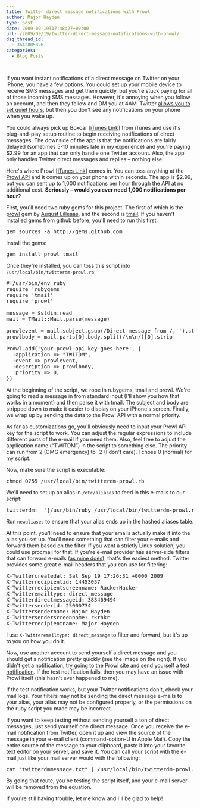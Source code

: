 ```yaml
---
title: Twitter direct message notifications with Prowl
author: Major Hayden
type: post
date: 2009-09-19T17:48:27+00:00
url: /2009/09/19/twitter-direct-message-notifications-with-prowl/
dsq_thread_id:
  - 3642805826
categories:
  - Blog Posts

---
```

If you want instant notifications of a direct message on Twitter on your iPhone, you have a few options. You could set up your mobile device to receive SMS messages and get them quickly, but you're stuck paying for all of those incoming SMS messages. However, it's annoying when you follow an account, and then they follow and DM you at 4AM. Twitter [allows you to set quiet hours][1], but then you don't see any notifications on your phone when you wake up.

You could always pick up Boxcar [[iTunes Link][2]] from iTunes and use it's plug-and-play setup routine to begin receiving notifications of direct messages. The downside of the app is that the notifications are fairly delayed (sometimes 5-10 minutes late in my experience) and you're paying $2.99 for an app that can only handle one Twitter account. Also, the app only handles Twitter direct messages and replies &#8211; nothing else.

Here's where Prowl [[iTunes Link][3]] comes in. You can toss anything at the [Prowl API][4] and it comes up on your phone within seconds. The app is $2.99, but you can sent up to 1,000 notifications per hour through the API at no additional cost. **Seriously &#8211; would you ever need 1,000 notifications per hour?**

First, you'll need two ruby gems for this project. The first of which is the [prowl][5] gem by [August Lilleaas][6], and the second is [tmail][7]. If you haven't installed gems from github before, you'll need to run this first:

<pre lang="html">gem sources -a http://gems.github.com</pre>

Install the gems:

<pre lang="html">gem install prowl tmail</pre>

Once they're installed, you can toss this script into `/usr/local/bin/twitterdm-prowl.rb`:

<pre lang="ruby">#!/usr/bin/env ruby
require 'rubygems'
require 'tmail'
require 'prowl'

message = $stdin.read
mail = TMail::Mail.parse(message)

prowlevent = mail.subject.gsub(/Direct message from /,'').strip
prowlbody = mail.parts[0].body.split(/\n\n/)[0].strip

Prowl.add('your-prowl-api-key-goes-here', {
  :application => "TWITDM",
  :event => prowlevent,
  :description => prowlbody,
  :priority => 0,
})</pre>

At the beginning of the script, we rope in rubygems, tmail and prowl. We're going to read a message in from standard input (I'll show you how that works in a moment) and then parse it with tmail. The subject and body are stripped down to make it easier to display on your iPhone's screen. Finally, we wrap up by sending the data to the Prowl API with a normal priority.

As far as customizations go, you'll obviously need to input your Prowl API key for the script to work. You can adjust the regular expressions to include different parts of the e-mail if you need them. Also, feel free to adjust the application name (&#8220;TWITDM&#8221;) in the script to something else. The priority can run from 2 (OMG emergency) to -2 (I don't care). I chose 0 (normal) for my script.

Now, make sure the script is executable:

<pre lang="html">chmod 0755 /usr/local/bin/twitterdm-prowl.rb</pre>

We'll need to set up an alias in `/etc/aliases` to feed in this e-mails to our script:

<pre lang="html">twitterdm:	 "|/usr/bin/ruby /usr/local/bin/twitterdm-prowl.rb"</pre>

Run `newaliases` to ensure that your alias ends up in the hashed aliases table.

At this point, you'll need to ensure that your emails actually make it into the alias you set up. You'll need something that can filter your e-mails and forward them based on the filter. If you want a strictly Linux solution, you could use procmail for that. If you're e-mail provider has server-side filters that can forward e-mails ([as mine does][8]), that's the easiest method. Twitter provides some great e-mail headers that you can use for filtering:

<pre lang="html">X-Twittercreatedat: Sat Sep 19 17:26:31 +0000 2009
X-Twitterrecipientid: 14453057
X-Twitterrecipientscreenname: RackerHacker
X-Twitteremailtype: direct_message
X-Twitterdirectmessageid: 383469494
X-Twittersenderid: 25000734
X-Twittersendername: Major Hayden
X-Twittersenderscreenname: rkrhkr
X-Twitterrecipientname: Major Hayden</pre>

I use `X-Twitteremailtype: direct_message` to filter and forward, but it's up to you on how you do it.

Now, use another account to send yourself a direct message and you should get a notification pretty quickly (see the image on the right). If you didn't get a notification, try going to the Prowl site and [send yourself a test notification][9]. If the test notification fails, then you may have an issue with Prowl itself (this hasn't ever happened to me).

If the test notification works, but your Twitter notifications don't, check your mail logs. Your filters may not be sending the direct message e-mails to your alias, your alias may not be configured properly, or the permissions on the ruby script you made may be incorrect.

If you want to keep testing without sending yourself a ton of direct messages, just send yourself one direct message. Once you receive the e-mail notification from Twitter, open it up and view the source of the message in your e-mail client (command-option-U in Apple Mail). Copy the entire source of the message to your clipboard, paste it into your favorite text editor on your server, and save it. You can call your script with the e-mail just like your mail server would with the following:

<pre lang="html">cat "twitterdmmessage.txt" | /usr/local/bin/twitterdm-prowl.rb</pre>

By going that route, you be testing the script itself, and your e-mail server will be removed from the equation.

If you're still having trouble, let me know and I'll be glad to help!

 [1]: http://twitter.com/devices
 [2]: http://itunes.apple.com/WebObjects/MZStore.woa/wa/viewSoftware?id=321493542&mt=8
 [3]: http://itunes.apple.com/WebObjects/MZStore.woa/wa/viewSoftware?id=320876271&mt=8
 [4]: http://prowl.weks.net/api.php
 [5]: http://github.com/augustl/ruby-prowl
 [6]: http://github.com/augustl
 [7]: http://tmail.rubyforge.org/
 [8]: http://www.rackspace.com/email_hosting/
 [9]: https://prowl.weks.net/add_notification.php
